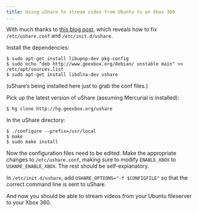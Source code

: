 ```yaml
---
title: Using uShare to stream video from Ubuntu to an Xbox 360
...
```


With much thanks to [this blog post](http://www.virtual-sushi.co.uk/blog/how-to-stream-videos-from-ubuntu-to-xbox360-with-ushare/), which reveals how to fix `/etc/ushare.conf` and `/etc/init.d/ushare`.

Install the dependencies:

```console
$ sudo apt-get install libupnp-dev pkg-config
$ sudo echo "deb http://www.geexbox.org/debian/ unstable main" >> /etc/apt/sources.list
$ sudo apt-get install libdlna-dev ushare
```

(uShare’s being installed here just to grab the conf files.)

Pick up the latest version of uShare (assuming Mercurial is installed):

```console
$ hg clone http://hg.geexbox.org/ushare
```

In the uShare directory:

```console
$ ./configure --prefix=/usr/local
$ make
$ sudo make install
```

Now the configuration files need to be edited. Make the appropriate changes to `/etc/ushare.conf`, making sure to modify `ENABLE_XBOX` to `USHARE_ENABLE_XBOX`. The rest should be self-explanatory.

In `/etc/init.d/ushare`, add `USHARE_OPTIONS="-f $CONFIGFILE"` so that the correct command line is sent to uShare.

And now you should be able to stream videos from your Ubuntu fileserver to your Xbox 360.
